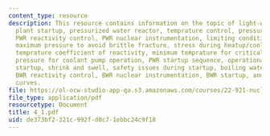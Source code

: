 ```yaml
---
content_type: resource
description: This resource contains information on the topic of light-water reactor
  plant startup, pressurized water reactor, temprature control, pressure control,
  PWR reactivity control, PWR nuclear instrumentation, limiting conditions for startup,
  maximum pressure to avoid brittle fracture, stress during heatup/cooldown, moderator
  temprature coefficient of reactivity, minimum temprature for criticality, minimum
  pressure for coolant pump operation, PWR startup sequence, operational issues during
  startup, shrink and swell, safety issues during startup, boiling water reactor startup,
  BWR reactivity control, BWR nuclear instrumentation, BWR startup, and BWR operating
  curves.
file: https://ol-ocw-studio-app-qa.s3.amazonaws.com/courses/22-921-nuclear-power-plant-dynamics-and-control-january-iap-2006/de373bf2321c992fd0c71ebbc24c9f18_4_1.pdf
file_type: application/pdf
resourcetype: Document
title: 4_1.pdf
uid: de373bf2-321c-992f-d0c7-1ebbc24c9f18
---
```

